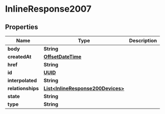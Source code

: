 
# InlineResponse2007

## Properties
Name | Type | Description | Notes
------------ | ------------- | ------------- | -------------
**body** | **String** |  |  [optional]
**createdAt** | [**OffsetDateTime**](OffsetDateTime.md) |  |  [optional]
**href** | **String** |  |  [optional]
**id** | [**UUID**](UUID.md) |  |  [optional]
**interpolated** | **String** |  |  [optional]
**relationships** | [**List&lt;InlineResponse200Devices&gt;**](InlineResponse200Devices.md) |  |  [optional]
**state** | **String** |  |  [optional]
**type** | **String** |  |  [optional]



